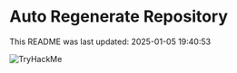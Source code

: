 # Auto Regenerate Repository

This README was last updated: 2025-01-05 19:40:53

 ![TryHackMe](https://tryhackme.com/badge/533634)